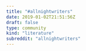 ```yaml
---
title: "#allnightwriters"
date: 2019-01-02T21:51:56Z
draft: false
type: community
kind: "literature"
subreddit: "allnightwriters"
---
```

